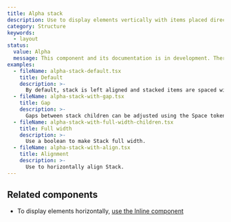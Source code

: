 ```yaml
---
title: Alpha stack
description: Use to display elements vertically with items placed directly below the preceding item.
category: Structure
keywords:
  - layout
status:
  value: Alpha
  message: This component and its documentation is in development. There could be breaking changes made to it in a non-major release of Polaris. Please use with caution.
examples:
  - fileName: alpha-stack-default.tsx
    title: Default
    description: >-
      By default, stack is left aligned and stacked items are spaced with 16px in between.
  - fileName: alpha-stack-with-gap.tsx
    title: Gap
    description: >-
      Gaps between stack children can be adjusted using the Space token.
  - fileName: alpha-stack-with-full-width-children.tsx
    title: Full width
    description: >-
      Use a boolean to make Stack full width.
  - fileName: alpha-stack-with-align.tsx
    title: Alignment
    description: >-
      Use to horizontally align Stack.
---
```


## Related components

- To display elements horizontally, [use the Inline component](https://polaris.shopify.com/components/inline)
